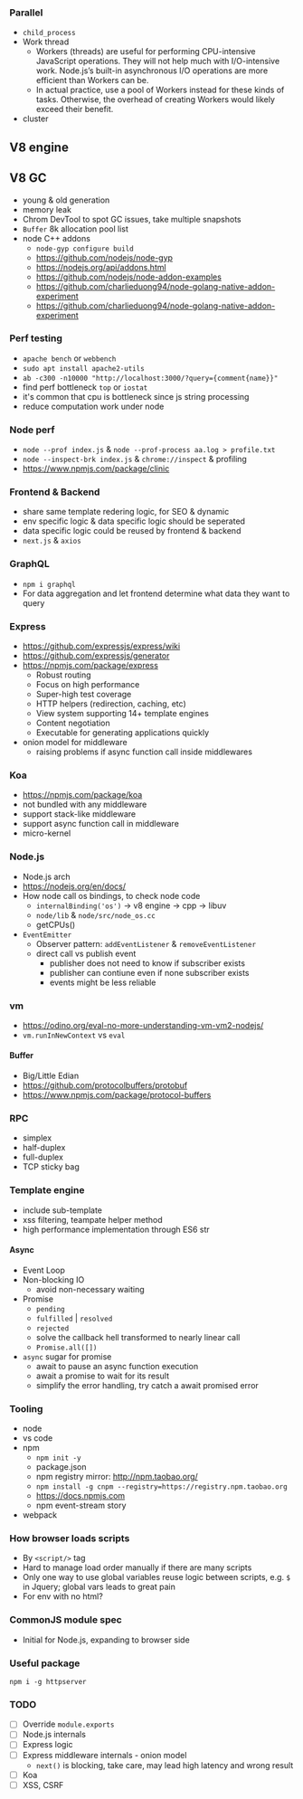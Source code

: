 ### Parallel

- `child_process`
- Work thread
  - Workers (threads) are useful for performing CPU-intensive JavaScript operations. They will not help much with I/O-intensive work. Node.js’s built-in asynchronous I/O operations are more efficient than Workers can be.
  - In actual practice, use a pool of Workers instead for these kinds of tasks. Otherwise, the overhead of creating Workers would likely exceed their benefit.
- cluster

## V8 engine

## V8 GC

- young & old generation
- memory leak
- Chrom DevTool to spot GC issues, take multiple snapshots
- `Buffer` 8k allocation pool list
- node C++ addons
  - `node-gyp configure build`
  - https://github.com/nodejs/node-gyp
  - https://nodejs.org/api/addons.html
  - https://github.com/nodejs/node-addon-examples
  - https://github.com/charlieduong94/node-golang-native-addon-experiment
  - https://github.com/charlieduong94/node-golang-native-addon-experiment

### Perf testing

- `apache bench` or `webbench`
- `sudo apt install apache2-utils`
- `ab -c300 -n10000 "http://localhost:3000/?query={comment{name}}"`
- find perf bottleneck `top` or `iostat`
- it's common that cpu is bottleneck since js string processing
- reduce computation work under node

### Node perf

- `node --prof index.js` & `node --prof-process aa.log > profile.txt`
- `node --inspect-brk index.js` & `chrome://inspect` & profiling
- https://www.npmjs.com/package/clinic

### Frontend & Backend

- share same template redering logic, for SEO & dynamic
- env specific logic & data specific logic should be seperated
- data specific logic could be reused by frontend & backend
- `next.js` & `axios`

### GraphQL

- `npm i graphql`
- For data aggregation and let frontend determine what data they want to query

### Express

- https://github.com/expressjs/express/wiki
- https://github.com/expressjs/generator
- https://npmjs.com/package/express
  - Robust routing
  - Focus on high performance
  - Super-high test coverage
  - HTTP helpers (redirection, caching, etc)
  - View system supporting 14+ template engines
  - Content negotiation
  - Executable for generating applications quickly
- onion model for middleware
  - raising problems if async function call inside middlewares

### Koa

- https://npmjs.com/package/koa
- not bundled with any middleware
- support stack-like middleware
- support async function call in middleware
- micro-kernel

### Node.js

- Node.js arch
- https://nodejs.org/en/docs/
- How node call os bindings, to check node code
  - `internalBinding('os')` -> v8 engine -> cpp -> libuv
  - `node/lib` & `node/src/node_os.cc`
  - getCPUs()
- `EventEmitter`
  - Observer pattern: `addEventListener` & `removeEventListener`
  - direct call vs publish event
    - publisher does not need to know if subscriber exists
    - publisher can contiune even if none subscriber exists
    - events might be less reliable

### vm

- https://odino.org/eval-no-more-understanding-vm-vm2-nodejs/
- `vm.runInNewContext` vs `eval`

#### Buffer

- Big/Little Edian
- https://github.com/protocolbuffers/protobuf
- https://www.npmjs.com/package/protocol-buffers

### RPC

- simplex
- half-duplex
- full-duplex
- TCP sticky bag

### Template engine

- include sub-template
- xss filtering, teampate helper method
- high performance implementation through ES6 str

#### Async

- Event Loop
- Non-blocking IO
  - avoid non-necessary waiting
- Promise
  - `pending`
  - `fulfilled` | `resolved`
  - `rejected`
  - solve the callback hell transformed to nearly linear call
  - `Promise.all([])`
- `async` sugar for promise
  - await to pause an async function execution
  - await a promise to wait for its result
  - simplify the error handling, try catch a await promised error

### Tooling

- node
- vs code
- npm
  - `npm init -y`
  - package.json
  - npm registry mirror: http://npm.taobao.org/
  - `npm install -g cnpm --registry=https://registry.npm.taobao.org`
  - https://docs.npmjs.com
  - npm event-stream story
- webpack

### How browser loads scripts

- By `<script/>` tag
- Hard to manage load order manually if there are many scripts
- Only one way to use global variables reuse logic between scripts, e.g. `$` in Jquery; global vars leads to great pain
- For env with no html?

### CommonJS module spec

- Initial for Node.js, expanding to browser side

### Useful package

```
npm i -g httpserver
```

### TODO

- [ ] Override `module.exports`
- [ ] Node.js internals
- [ ] Express logic
- [ ] Express middleware internals - onion model
  - `next()` is blocking, take care, may lead high latency and wrong result
- [ ] Koa
- [ ] XSS, CSRF
